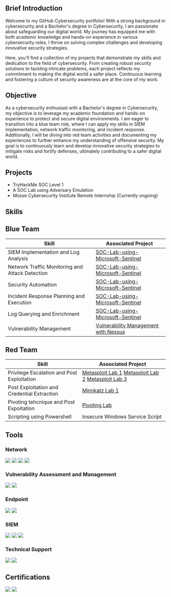 ## Brief Introduction

Welcome to my GitHub Cybersecurity portfolio! With a strong background in cybersecurity and a Bachelor's degree in Cybersecurity, I am passionate about safeguarding our digital world. My journey has equipped me with both academic knowledge and hands-on experience in various cybersecurity roles. I thrive on solving complex challenges and developing innovative security strategies.

Here, you'll find a collection of my projects that demonstrate my skills and dedication to the field of cybersecurity. From creating robust security solutions to tackling intricate problems, each project reflects my commitment to making the digital world a safer place. Continuous learning and fostering a culture of security awareness are at the core of my work.


## Objective

As a cybersecurity enthusiast with a Bachelor's degree in Cybersecurity, my objective is to leverage my academic foundation and hands-on experience to protect and secure digital environments. I am eager to transition into a blue team role, where I can apply my skills in SIEM implementation, network traffic monitoring, and incident response. Additionally, I will be diving into red team activities and documenting my experiences to further enhance my understanding of offensive security. My goal is to continuously learn and develop innovative security strategies to mitigate risks and fortify defenses, ultimately contributing to a safer digital world.

## Projects
- TryHackMe SOC Level 1
- A SOC Lab using Adversary Emulation
- Mosse Cybersecurity Institute Remote Internship (Currently ongoing)

## Skills

## Blue Team
| Skill                                         | Associated Project         |
|-----------------------------------------------|----------------------------|
| SIEM Implementation and Log Analysis          | <a href="https://github.com/Tafara0-o/SOC-Lab-using-Microsoft-Sentinel">SOC-Lab-using-Microsoft-Sentinel</a>|
| Network Traffic Monitoring and Attack Detection | <a href="https://github.com/Tafara0-o/SOC-Lab-using-Microsoft-Sentinel">SOC-Lab-using-Microsoft-Sentinel</a>|
| Security Automation                           |<a href="https://github.com/Tafara0-o/SOC-Lab-using-Microsoft-Sentinel">SOC-Lab-using-Microsoft-Sentinel</a>|
| Incident Response Planning and Execution      |<a href="https://github.com/Tafara0-o/SOC-Lab-using-Microsoft-Sentinel">SOC-Lab-using-Microsoft-Sentinel</a>|
| Log Querying and Enrichment                   |<a href="https://github.com/Tafara0-o/SOC-Lab-using-Microsoft-Sentinel">SOC-Lab-using-Microsoft-Sentinel</a>|
| Vulnerability Management                      |<a href="https://github.com/Tafara0-o/Vulnerability-Management-With-Nessus-on-Azure">Vulnerability Management with Nessus</a>|


## Red Team 
| Skill                                         | Associated Project         |
|-----------------------------------------------|----------------------------|
| Privilege Escalation and Post Exploitation     | <a href="https://github.com/Tafara0-o/Identifying-MS17-010-EternalBlue-Vulnerability-Using-Metasploit">Metasploit Lab 1</a> <a href="https://github.com/Tafara0-o/Using-Metasploit-to-exploit-MS17-010">Metasploit Lab 2</a> <a href = "https://github.com/Tafara0-o/Meterpreter_GETSYSTEM_Exploit">Metasploit Lab 3|
| Post Exploitation and Credential Extraction | <a href="https://github.com/Tafara0-o/Meterpreter_Mimikatz_CredDump">Mimikatz Lab 1</a>|
| Pivoting tehcnique and Post Expoitation        |<a href="https://github.com/Tafara0-o/Metasploit_Pivoting">Pivoting Lab|
| Scripting using Powershell      | Insecure Windows Service Script|
 

## Tools


### Network
<div>
    <img src="https://img.shields.io/badge/-Wireshark-1679A7?&style=for-the-badge&logo=Wireshark&logoColor=white" />
    <img src="https://img.shields.io/badge/-Snort-FF0000?&style=for-the-badge&logo=Snort&logoColor=white" />
<img src="https://img.shields.io/badge/-Nmap-4682B4?&style=for-the-badge&logo=Nmap&logoColor=white" />
<img src="https://img.shields.io/badge/-SolarWinds-FFCC33?&style=for-the-badge&logo=SolarWinds&logoColor=white" />
</div>

### Vulnerability Assessment and Management
<div>
 <img src="https://img.shields.io/badge/-OpenVAS-00A859?&style=for-the-badge&logo=OpenVAS&logoColor=white" />
<img src="https://img.shields.io/badge/-Nessus-1F77B4?&style=for-the-badge&logo=Tenable&logoColor=white" />
</div>

### Endpoint
<div>
    <img src="https://img.shields.io/badge/-Microsoft_Defender_for_Endpoint-00A4EF?&style=for-the-badge&logo=Microsoft&logoColor=white" />
    <img src="https://img.shields.io/badge/-Broadcom_Symantec-FF0000?&style=for-the-badge&logo=Symantec&logoColor=white" /> 
</div>

### SIEM
<div>
    <img src="https://img.shields.io/badge/-Splunk-000000?&style=for-the-badge&logo=Splunk&logoColor=white" />
   <img src="https://img.shields.io/badge/-LimaCharlie-007ACC?&style=for-the-badge&logo=LimaCharlie&logoColor=white" />
 <img src="https://img.shields.io/badge/-Microsoft%20Sentinel-0078D4?style=for-the-badge&logo=microsoft&logoColor=white" />
</div>

### Technical Support
<div>
  <img src="https://img.shields.io/badge/-Microsoft_Windows_Server-0078D4?&style=for-the-badge&logo=Windows&logoColor=white" />
  <img src="https://img.shields.io/badge/-Microsoft_Entra-0078D4?&style=for-the-badge&logo=Microsoft&logoColor=white" />
</div>

## Certifications
<div>
<img src="https://img.shields.io/badge/-Security%2B-FF0000?&style=for-the-badge&logo=CompTIA&logoColor=white" />
<img src="https://img.shields.io/badge/-ISC2_CC-00A859?&style=for-the-badge&logo=ISC2&logoColor=white" />
</div>


